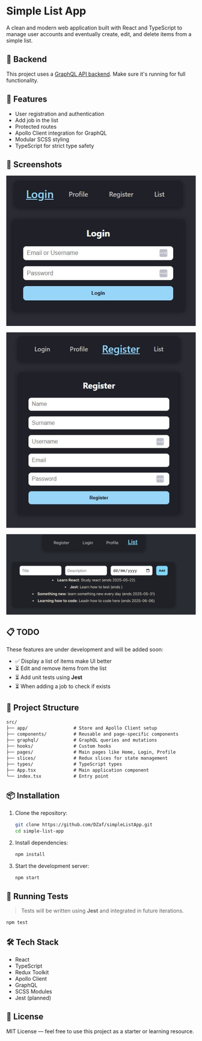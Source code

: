 # Simple List App

A clean and modern web application built with React and TypeScript to manage user accounts and eventually create, edit, and delete items from a simple list.

## 🔗 Backend

This project uses a [GraphQL API backend](https://github.com/DZaf/graphql-api). Make sure it's running for full functionality.

## 🚀 Features

- User registration and authentication
- Add job in the list
- Protected routes
- Apollo Client integration for GraphQL
- Modular SCSS styling
- TypeScript for strict type safety

## 📸 Screenshots

![Login Page Screenshot](./public/Login.JPG)

![Register Page Screenshot](./public/Register.JPG)

![List Page Screenshot](./public/List.png)

## 📋 TODO

These features are under development and will be added soon:

- ✅ Display a list of items make UI better
- ⏳ Edit and remove items from the list
- ⏳ Add unit tests using **Jest**
- ⏳ When adding a job to check if exists

## 📁 Project Structure

```
src/
├── app/                 # Store and Apollo Client setup
├── components/          # Reusable and page-specific components
├── graphql/             # GraphQL queries and mutations
├── hooks/               # Custom hooks
├── pages/               # Main pages like Home, Login, Profile
├── slices/              # Redux slices for state management
├── types/               # TypeScript types
├── App.tsx              # Main application component
└── index.tsx            # Entry point
```

## 📦 Installation

1. Clone the repository:
   ```bash
   git clone https://github.com/DZaf/simpleListApp.git
   cd simple-list-app
   ```

2. Install dependencies:
   ```bash
   npm install
   ```

3. Start the development server:
   ```bash
   npm start
   ```

## 🧪 Running Tests

> Tests will be written using **Jest** and integrated in future iterations.

```bash
npm test
```

## 🛠️ Tech Stack

- React
- TypeScript
- Redux Toolkit
- Apollo Client
- GraphQL
- SCSS Modules
- Jest (planned)

## 📄 License

MIT License — feel free to use this project as a starter or learning resource.
